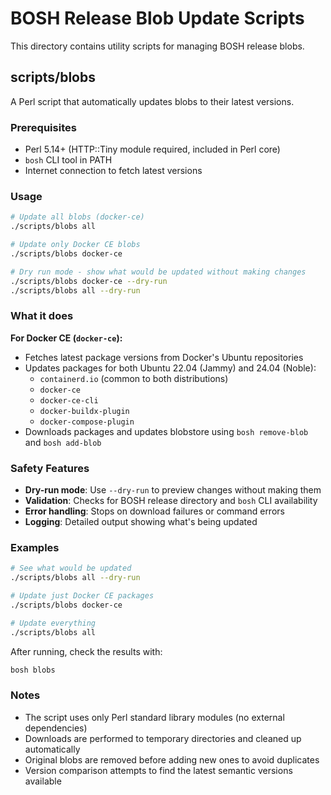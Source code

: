 # BOSH Release Blob Update Scripts

This directory contains utility scripts for managing BOSH release blobs.

## scripts/blobs

A Perl script that automatically updates blobs to their latest versions.

### Prerequisites

- Perl 5.14+ (HTTP::Tiny module required, included in Perl core)
- `bosh` CLI tool in PATH
- Internet connection to fetch latest versions

### Usage

```bash
# Update all blobs (docker-ce)
./scripts/blobs all

# Update only Docker CE blobs
./scripts/blobs docker-ce

# Dry run mode - show what would be updated without making changes
./scripts/blobs docker-ce --dry-run
./scripts/blobs all --dry-run
```

### What it does

**For Docker CE (`docker-ce`):**
- Fetches latest package versions from Docker's Ubuntu repositories
- Updates packages for both Ubuntu 22.04 (Jammy) and 24.04 (Noble):
  - `containerd.io` (common to both distributions)
  - `docker-ce`
  - `docker-ce-cli`
  - `docker-buildx-plugin`
  - `docker-compose-plugin`
- Downloads packages and updates blobstore using `bosh remove-blob` and `bosh add-blob`

### Safety Features

- **Dry-run mode**: Use `--dry-run` to preview changes without making them
- **Validation**: Checks for BOSH release directory and `bosh` CLI availability
- **Error handling**: Stops on download failures or command errors
- **Logging**: Detailed output showing what's being updated

### Examples

```bash
# See what would be updated
./scripts/blobs all --dry-run

# Update just Docker CE packages
./scripts/blobs docker-ce

# Update everything
./scripts/blobs all
```

After running, check the results with:
```bash
bosh blobs
```

### Notes

- The script uses only Perl standard library modules (no external dependencies)
- Downloads are performed to temporary directories and cleaned up automatically
- Original blobs are removed before adding new ones to avoid duplicates
- Version comparison attempts to find the latest semantic versions available
